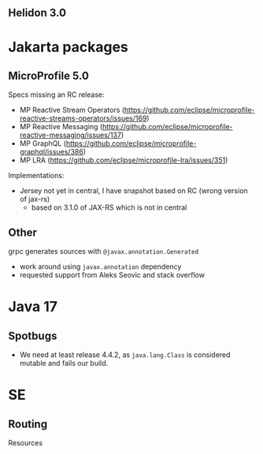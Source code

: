 Helidon 3.0
---

# Jakarta packages

## MicroProfile 5.0

Specs missing an RC release:

- MP Reactive Stream Operators (https://github.com/eclipse/microprofile-reactive-streams-operators/issues/169)
- MP Reactive Messaging (https://github.com/eclipse/microprofile-reactive-messaging/issues/137)
- MP GraphQL (https://github.com/eclipse/microprofile-graphql/issues/386)
- MP LRA (https://github.com/eclipse/microprofile-lra/issues/351)

Implementations:
- Jersey not yet in central, I have snapshot based on RC (wrong version of jax-rs)
  - based on 3.1.0 of JAX-RS which is not in central

## Other

grpc generates sources with `@javax.annotation.Generated`
 - work around using `javax.annotation` dependency
 - requested support from Aleks Seovic and stack overflow

# Java 17

## Spotbugs
- We need at least release 4.4.2, as `java.lang.Class` is considered mutable and fails our build.

# SE

## Routing

Resources

